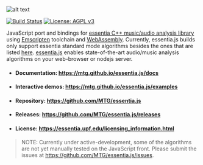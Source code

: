 
![alt text](https://user-images.githubusercontent.com/14850001/66190489-67098d80-e68c-11e9-9a7c-35b82f6635e1.png)

[![Build Status](https://travis-ci.org/MTG/essentia.js.svg?branch=master)](https://travis-ci.org/MTG/essentia.js)
[![License: AGPL v3](https://img.shields.io/badge/License-AGPL%20v3-blue.svg)](https://www.gnu.org/licenses/agpl-3.0)

JavaScript port and bindings for [essentia C++ music/audio analysis library](https://essentia.upf.edu) using [Emscripten](https://emscripten.org/) toolchain and [WebAssembly](https://webassembly.org/). Currently, essentia.js builds only support essentia standard mode algorithms besides the ones that are listed [here](src/python/excluded_algos.md). [essentia.js](https://essentia.upf.edu/essentiajs) enables state-of-the-art audio/music analysis algorithms on your web-browser or nodejs server.

- #### Documentation: https://mtg.github.io/essentia.js/docs

- #### Interactive demos: https://mtg.github.io/essentia.js/examples

- #### Repository: https://github.com/MTG/essentia.js

- #### Releases: https://github.com/MTG/essentia.js/releases

- #### License: https://essentia.upf.edu/licensing_information.html

> NOTE: Currently under active-development, some of the algorithms are not yet manually tested on the JavaScript front. Please submit the issues at https://github.com/MTG/essentia.js/issues.
